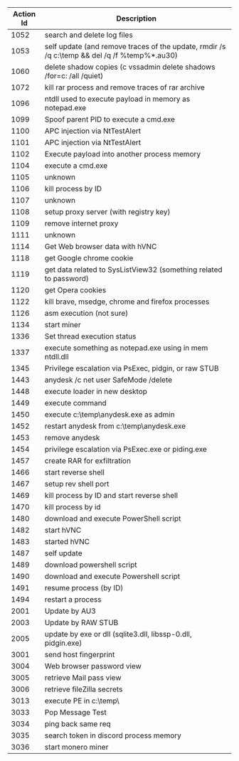 | Action Id | Description |
| --- | --- |
| 1052 | search and delete log files |
| 1053 | self update (and remove traces of the update, rmdir /s /q c:\temp && del /q /f %temp%\*.au30) |
| 1060 | delete shadow copies (c vssadmin delete shadows /for=c: /all /quiet) |
| 1072 | kill rar process and remove traces of rar archive |
| 1096 | ntdll used to execute payload in memory as notepad.exe |
| 1099 | Spoof parent PID to execute a cmd.exe |
| 1100 | APC injection via NtTestAlert |
| 1101 | APC injection via NtTestAlert |
| 1102 | Execute payload into another process memory |
| 1104 | execute a cmd.exe |
| 1105 | unknown |
| 1106 | kill process by ID |
| 1107 | unknown |
| 1108 | setup proxy server (with registry key) |
| 1109 | remove internet proxy |
| 1111 | unknown |
| 1114 | Get Web browser data with hVNC |
| 1118 | get Google chrome cookie |
| 1119 | get data related to SysListView32 (something related to password) |
| 1120 | get Opera cookies |
| 1122 | kill brave, msedge, chrome and firefox processes |
| 1126 | asm execution (not sure) |
| 1134 | start miner |
| 1336 | Set thread execution status |
| 1337 | execute something as notepad.exe using in mem ntdll.dll |
| 1345 | Privilege escalation via PsExec, pidgin, or raw STUB |
| 1443 | anydesk /c net user SafeMode /delete |
| 1448 | execute loader in new desktop |
| 1449 | execute command |
| 1450 | execute c:\temp\anydesk.exe as admin |
| 1452 | restart anydesk from c:\temp\anydesk.exe |
| 1453 | remove anydesk |
| 1454 | privilege escalation via PsExec.exe or piding.exe |
| 1457 | create RAR for exfiltration |
| 1466 | start reverse shell |
| 1467 | setup rev shell port |
| 1469 | kill process by ID and start reverse shell |
| 1470 | kill process by id |
| 1480 | download and execute PowerShell script |
| 1482 | start hVNC |
| 1483 | started hVNC |
| 1487 | self update |
| 1489 | download powershell script |
| 1490 | download and execute Powershell script |
| 1491 | resume process (by ID) |
| 1494 | restart a process |
| 2001 | Update by AU3 |
| 2003 | Update by RAW STUB |
| 2005 | update by exe or dll (sqlite3.dll, libssp-0.dll, pidgin.exe) |
| 3001 | send host fingerprint |
| 3004 | Web browser password view |
| 3005 | retrieve Mail pass view |
| 3006 | retrieve fileZilla secrets |
| 3013 | execute PE in c:\temp\ |
| 3033 | Pop Message Test |
| 3034 | ping back same req |
| 3035 | search token in discord process memory |
| 3036 | start monero miner |
